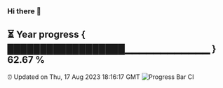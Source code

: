 ### Hi there 👋
⏳ Year progress { ██████████████████▁▁▁▁▁▁▁▁▁▁▁▁ } 62.67 %
---
⏰ Updated on Thu, 17 Aug 2023 18:16:17 GMT
![Progress Bar CI](https://github.com/liununu/liununu/workflows/Progress%20Bar%20CI/badge.svg)
